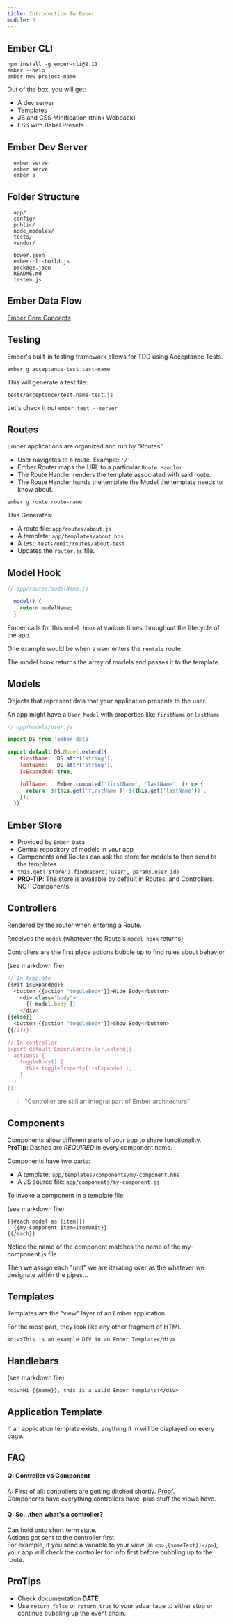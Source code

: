```yaml
---
title: Introduction To Ember
module: 3
---
```


## Ember CLI

```
npm install -g ember-cli@2.11
ember --help
ember new project-name
```

Out of the box, you will get:  
* A dev server  
* Templates  
* JS and CSS Minification (think Webpack)  
* ES6 with Babel Presets  

## Ember Dev Server

```
  ember server
  ember serve
  ember s
```

## Folder Structure

```
  app/
  config/
  public/
  node_modules/
  tests/
  vendor/

  bower.json
  ember-cli-build.js
  package.json
  README.md
  testem.js
```

## Ember Data Flow
[Ember Core Concepts]("https://guides.emberjs.com/v2.11.0/images/ember-core-concepts/ember-core-concepts.png")

## Testing
Ember's built-in testing framework allows for TDD using Acceptance Tests.  

```
ember g acceptance-test test-name
```

This will generate a test file:  

```
tests/acceptance/test-name-test.js
```

Let's check it out `ember test --server`  

## Routes  

Ember applications are organized and run by "Routes".  
* User navigates to a route. Example: `'/'`.  
* Ember Router maps the URL to a particular `Route Handler`  
* The Route Handler renders the template associated with said route.  
* The Route Handler hands the template the Model the template needs to know about.  

```
ember g route route-name
```

This Generates:
* A route file: `app/routes/about.js`  
* A template: `app/templates/about.hbs`  
* A test: `tests/unit/routes/about-test`  
* Updates the `router.js` file.   

## Model Hook

```js
// app/routes/modelName.js

  model() {
    return modelName;
  }
```

Ember calls for this `model hook` at various times throughout the lifecycle of the app.  

One example would be when a user enters the `rentals` route.  

The model hook returns the array of models and passes it to the template.  

## Models
Objects that represent data that your application presents to the user.  

An app might have a `User Model` with properties like `firstName` or `lastName`.  

```js
// app/models/user.js

import DS from 'ember-data';

export default DS.Model.extend({
    firstName:  DS.attr('string'),
    lastName:   DS.attr('string'),
    isExpanded: true,

    fullName:   Ember.computed('firstName', 'lastName', () => {
      return `${this.get('firstName')} ${this.get('lastName')}`;
    });
  })
```

## Ember Store  
* Provided by `Ember Data`  
* Central repository of models in your app  
* Components and Routes can ask the store for models to then send to the templates.
* `this.get('store').findRecord('user', params.user_id)`  
* **PRO-TIP**: The store is available by default in Routes, and Controllers. NOT Components.  

## Controllers
Rendered by the router when entering a Route.  

Receives the `model` (whatever the Route's `model hook` returns).   

Controllers are the first place actions bubble up to find rules about behavior.  

(see markdown file)

```js
// In template
{{#if isExpanded}}
  <button {{action "toggleBody"}}>Hide Body</button>
    <div class="body">
      {{ model.body }}
    </div>
{{else}}
  <button {{action "toggleBody"}}>Show Body</button>
{{/if}}

// In controller
export default Ember.Controller.extend({
  actions: {
    toggleBody() {
      this.toggleProperty('isExpanded');
    }
  }
});
```

> "Controller are still an integral part of Ember architecture"

## Components
Components allow different parts of your app to share functionality.  
**ProTip**: Dashes are *REQUIRED* in every component name.  

Components have two parts:  
* A template: `app/templates/components/my-component.hbs`  
* A JS source file: `app/components/my-component.js`  

To invoke a component in a template file:  

(see markdown file)  

```
{{#each model as |item|}}  
  {{my-component item=itemUnit}}  
{{/each}}  
```

Notice the name of the component matches the name of the my-component.js file.  

Then we assign each "unit" we are iterating over as the whatever we designate within the pipes...

## Templates  
Templates are the "view" layer of an Ember application.  

For the most part, they look like any other fragment of HTML.  

`<div>This is an example DIV in an Ember Template</div>`  

## Handlebars  

(see markdown file)  

`<div>Hi {{name}}, this is a valid Ember template!</div>`  

## Application Template
If an application template exists, anything it in will be displayed on every page.

## FAQ  

#### Q: Controller vs Component  
A: First of all: controllers are getting ditched shortly. [Proof](https://i.imgur.com/TgmUDac.png).  
Components have everything controllers have, plus stuff the views have.

#### Q: So...then what's a controller?
Can hold onto short term state.  
Actions get sent to the controller first.  
For example, if you send a variable to your view (ie `<p>{{someText}}</p>`), your app will check the controller for info first before bubbling up to the route.  

## ProTips
* Check documentation **DATE**.  
* Use `return false` or `return true` to your advantage to either stop or continue bubbling up the event chain.  
